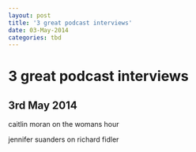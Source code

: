 ```yaml
---
layout: post
title: '3 great podcast interviews'
date: 03-May-2014
categories: tbd
---
```


# 3 great podcast interviews

## 3rd May 2014

caitlin moran on the womans hour

jennifer suanders on richard fidler
